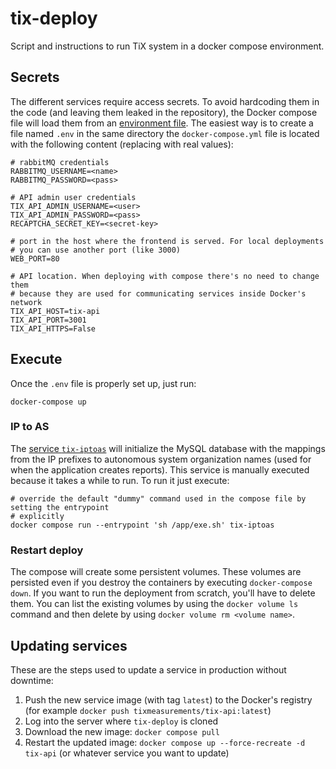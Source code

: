 # tix-deploy

Script and instructions to run TiX system in a docker compose environment.

## Secrets

The different services require access secrets. To avoid hardcoding them in the code (and leaving them leaked in the repository), the Docker compose file will load them from an [environment file](https://docs.docker.com/compose/environment-variables/). The easiest way is to create a file named `.env` in the same directory the `docker-compose.yml` file is located with the following content (replacing with real values):

```shell
# rabbitMQ credentials
RABBITMQ_USERNAME=<name>
RABBITMQ_PASSWORD=<pass>

# API admin user credentials
TIX_API_ADMIN_USERNAME=<user>
TIX_API_ADMIN_PASSWORD=<pass>
RECAPTCHA_SECRET_KEY=<secret-key>

# port in the host where the frontend is served. For local deployments
# you can use another port (like 3000)
WEB_PORT=80

# API location. When deploying with compose there's no need to change them
# because they are used for communicating services inside Docker's network
TIX_API_HOST=tix-api
TIX_API_PORT=3001
TIX_API_HTTPS=False
```

## Execute

Once the `.env` file is properly set up, just run:

```shell
docker-compose up
```

### IP to AS

The [service `tix-iptoas`](https://github.com/TiX-measurements/ip_to_as) will initialize the MySQL database with the mappings from the IP prefixes to autonomous system organization names (used for when the application creates reports). This service is manually executed because it takes a while to run. To run it just execute:

```shell
# override the default "dummy" command used in the compose file by setting the entrypoint
# explicitly
docker compose run --entrypoint 'sh /app/exe.sh' tix-iptoas
```

### Restart deploy

The compose will create some persistent volumes. These volumes are persisted even if you destroy the containers by executing `docker-compose down`. If you want to run the deployment from scratch, you'll have to delete them. You can list the existing volumes by using the `docker volume ls` command and then delete by using `docker volume rm <volume name>`.

## Updating services

These are the steps used to update a service in production without downtime:

 1. Push the new service image (with tag `latest`) to the Docker's registry (for example `docker push tixmeasurements/tix-api:latest`)
 2. Log into the server where `tix-deploy` is cloned
 3. Download the new image: `docker compose pull`
 4. Restart the updated image: `docker compose up --force-recreate -d tix-api` (or whatever service you want to update)
